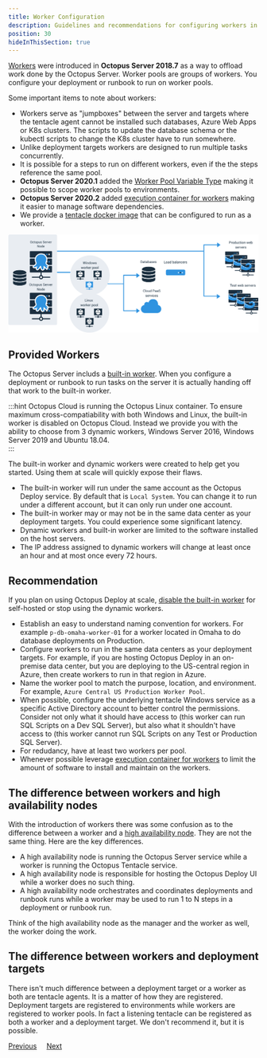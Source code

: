 ```yaml
---
title: Worker Configuration
description: Guidelines and recommendations for configuring workers in Octopus Deploy.
position: 30
hideInThisSection: true
---
```


[Workers](/docs/infrastructure/workers/index.md) were introduced in **Octopus Server 2018.7** as a way to offload work done by the Octopus Server.  Worker pools are groups of workers.  You configure your deployment or runbook to run on worker pools.

Some important items to note about workers:
- Workers serve as "jumpboxes" between the server and targets where the tentacle agent cannot be installed such databases, Azure Web Apps or K8s clusters.  The scripts to update the database schema or the kubectl scripts to change the K8s cluster have to run somewhere.
- Unlike deployment targets workers are designed to run multiple tasks concurrently.
- It is possible for a steps to run on different workers, even if the the steps reference the same pool.  
- **Octopus Server 2020.1** added the [Worker Pool Variable Type](/docs/projects/variables/worker-pool-variables.md) making it possible to scope worker pools to environments.
- **Octopus Server 2020.2** added [execution container for workers](/docs/projects/steps/execution-containers-for-workers.md) making it easier to manage software dependencies.
- We provide a [tentacle docker image](https://hub.docker.com/repository/docker/octopusdeploy/tentacle) that can be configured to run as a worker.

![Workers diagram](/docs/shared-content/concepts/images/workers-diagram-img.png "width=1000")

## Provided Workers

The Octopus Server includs a [built-in worker](/docs/infrastructure/workers/buit-in-worker.md).  When you configure a deployment or runbook to run tasks on the server it is actually handing off that work to the built-in worker.   

:::hint
Octopus Cloud is running the Octopus Linux container.  To ensure maximum cross-compatiability with both Windows and Linux, the built-in worker is disabled on Octopus Cloud.  Instead we provide you with the ability to choose from 3 dynamic workers, Windows Server 2016, Windows Server 2019 and Ubuntu 18.04.  
:::

The built-in worker and dynamic workers were created to help get you started.  Using them at scale will quickly expose their flaws.

- The built-in worker will run under the same account as the Octopus Deploy service.  By default that is `Local System`.  You can change it to run under a different account, but it can only run under one account.
- The built-in worker may or may not be in the same data center as your deployment targets.  You could experience some significant latency.
- Dynamic workers and built-in worker are limited to the software installed on the host servers.  
- The IP address assigned to dynamic workers will change at least once an hour and at most once every 72 hours.  

## Recommendation

If you plan on using Octopus Deploy at scale, [disable the built-in worker](/docs/infrastructure/workers/built-in-worker.md#switching-off-the-built-in-worker) for self-hosted or stop using the dynamic workers.

- Establish an easy to understand naming convention for workers.  For example `p-db-omaha-worker-01` for a worker located in Omaha to do database deployments on Production.  
- Configure workers to run in the same data centers as your deployment targets.  For example, if you are hosting Octopus Deploy in an on-premise data center, but you are deploying to the US-central region in Azure, then create workers to run in that region in Azure.  
- Name the worker pool to match the purpose, location, and environment.  For example, `Azure Central US Production Worker Pool`.
- When possible, configure the underlying tentacle Windows service as a specific Active Directory account to better control the permissions.  Consider not only what it should have access to (this worker can run SQL Scripts on a Dev SQL Server), but also what it shouldn't have access to (this worker cannot run SQL Scripts on any Test or Production SQL Server).
- For redudancy, have at least two workers per pool.
- Whenever possible leverage [execution container for workers](/docs/projects/steps/execution-containers-for-workers.md) to limit the amount of software to install and maintain on the workers.

## The difference between workers and high availability nodes

With the introduction of workers there was some confusion as to the difference between a worker and a [high availability node](/docs/administration/high-availability/index.md).  They are not the same thing.  Here are the key differences.

- A high availability node is running the Octopus Server service while a worker is running the Octopus Tentacle service.
- A high availability node is responsible for hosting the Octopus Deploy UI while a worker does no such thing.
- A high availability node orchestrates and coordinates deployments and runbook runs while a worker may be used to run 1 to N steps in a deployment or runbook run.

Think of the high availability node as the manager and the worker as well, the worker doing the work.

## The difference between workers and deployment targets

There isn't much difference between a deployment target or a worker as both are tentacle agents.  It is a matter of how they are registered.  Deployment targets are registered to environments while workers are registered to worker pools.  In fact a listening tentacle can be registered as both a worker and a deployment target.  We don't recommend it, but it is possible.

<span><a class="btn btn-outline-dark" href="/docs/getting-started/best-practices/space-recommendations">Previous</a></span>&nbsp;&nbsp;&nbsp;&nbsp;&nbsp;<span><a class="btn btn-success" href="/docs/getting-started/best-practices/environments-and-deployment-targets">Next</a></span>